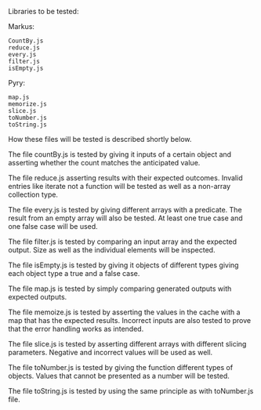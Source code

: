 Libraries to be tested:

Markus:

    CountBy.js
    reduce.js
    every.js
    filter.js
    isEmpty.js

Pyry:

    map.js
    memorize.js
    slice.js
    toNumber.js
    toString.js

How these files will be tested is described shortly below.

The file countBy.js is tested by giving it inputs of a certain object and asserting whether the
count matches the anticipated value.

The file reduce.js asserting results with their expected outcomes. Invalid entries like iterate not
a function will be tested as well as a non-array collection type.

The file every.js is tested by giving different arrays with a predicate. The result from an empty
array will also be tested. At least one true case and one false case will be used.

The file filter.js is tested by comparing an input array and the expected output. Size as well as
the individual elements will be inspected.

The file isEmpty.js is tested by giving it objects of different types giving each object type a true
and a false case.

The file map.js is tested by simply comparing generated outputs with expected outputs.

The file memoize.js is tested by asserting the values in the cache with a map that has the
expected results. Incorrect inputs are also tested to prove that the error handling works as
intended.

The file slice.js is tested by asserting different arrays with different slicing parameters. Negative
and incorrect values will be used as well.

The file toNumber.js is tested by giving the function different types of objects. Values that
cannot be presented as a number will be tested.

The file toString.js is tested by using the same principle as with toNumber.js file.